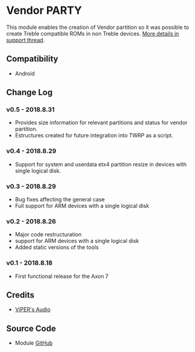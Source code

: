 # Vendor PARTY
This module enables the creation of Vendor partition so it was possible to create Treble compatible ROMs in non Treble devices. [More details in support thread](https://forum.xda-developers.com/axon-7/development/tool-party-v0-1-vendor-partition-t3831517).

## Compatibility
* Android 

## Change Log
### v0.5 - 2018.8.31
* Provides size information for relevant partitions and status for vendor partition.
* Estructures created for future integration into TWRP as a script.

### v0.4 - 2018.8.29
* Support for system and userdata etx4 partition resize in devices with single logical disk.

### v0.3 - 2018.8.29
* Bug fixes affecting the general case
* Full support for ARM devices with a single logical disk

### v0.2 - 2018.8.26
* Major code restructuration
* support for ARM devices with a single logical disk
* Added static versions of the tools

### v0.1 - 2018.8.18
* First functional release for the Axon 7

## Credits
* [ViPER's Audio](http://vipersaudio.com/blog/)

## Source Code
* Module [GitHub](https://github.com/okibcn)
